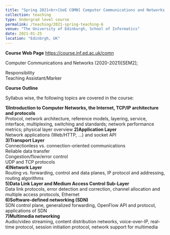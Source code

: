 ```yaml
---
title: "Spring 2021<br>[UoE COMN] Computer Communications and Networks [Sem2]"
collection: teaching
type: Undergrad level course
permalink: /teaching/2021-spring-teaching-6
venue: "The University of Edinburgh, School of Informatics"
date: 2021-01-25
location: "Edinbrgh, UK"
---
```

<b>Course Web Page</b> <a href="https://course.inf.ed.ac.uk/comn">https://course.inf.ed.ac.uk/comn</a>
<br>

Computer Communications and Networks (2020-2021)[SEM2];<br>

Responsibility <br>
Teaching Assistant/Marker


<b>Course Outline</b> <br>

Syllabus wise, the following topics are covered in the course: <br>

  <b>1)Introduction to Computer Networks, the Internet, TCP/IP architecture and protocols</b> <br>
       Protocol, network architecture, reference models, layering, service, interface, multiplexing, switching and standards; network performance metrics; physical layer overview
  <b>2)Application Layer </b><br>
       Network applications (Web/HTTP, …) and socket API <br>
  <b>3)Transport Layer </b><br>
       Connectionless vs. connection-oriented communications <br>
       Reliable data transfer <br>
       Congestion/flow/error control <br>
       UDP and TCP protocols <br>
  <b>4)Network Layer </b><br>
       Routing vs. forwarding, control and data planes, IP protocol and addressing, routing algorithms <br>
  <b>5)Data Link Layer and Medium Access Control Sub-Layer </b><br>
       Data link protocols, error detection and correction, channel allocation and multiple access protocols, Ethernet <br>
  <b>6)Software-defined networking (SDN) </b><br>
       SDN control plane, generalized forwarding, OpenFlow API and protocol, applications of SDN <br>
  <b>7)Multimedia networking </b><br>
       Audio/video streaming, content distribution networks, voice-over-IP, real-time protocol, session initiation protocol, network support for multimedia <br>



